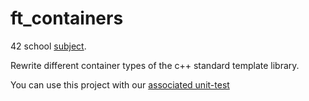 # ft_containers

42 school [subject](https://cdn.intra.42.fr/pdf/pdf/13853/en.subject.pdf).

Rewrite different container types of the c++ standard template library.

You can use this project with our [associated unit-test](https://github.com/artainmo/ft_containers-unittest)
